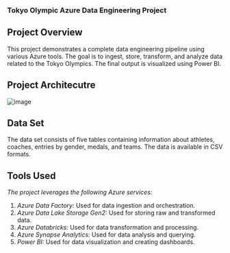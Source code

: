 ### Tokyo Olympic Azure Data Engineering Project ###

## Project Overview ##
This project demonstrates a complete data engineering pipeline using various Azure tools. The goal is to ingest, store, transform, and analyze data related to the Tokyo Olympics. The final output is visualized using Power BI.

## Project Architecutre ##
![image](https://github.com/user-attachments/assets/a3a6bcff-88e8-4c8c-b8b2-bc3349ecba42)

## Data Set ##
The data set consists of five tables containing information about athletes, coaches, entries by gender, medals, and teams. The data is available in CSV formats.

## Tools Used ##

*The project leverages the following Azure services:*
1. *Azure Data Factory:* Used for data ingestion and orchestration.
2. *Azure Data Lake Storage Gen2:* Used for storing raw and transformed data.
3. *Azure Databricks:* Used for data transformation and processing.
4. *Azure Synapse Analytics:* Used for data analysis and querying.
5. *Power BI:* Used for data visualization and creating dashboards.
